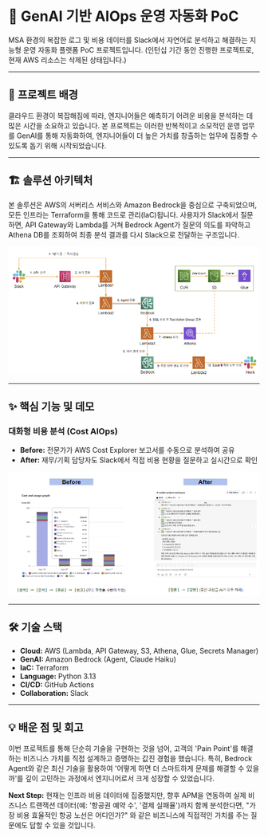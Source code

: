 # 🤖 GenAI 기반 AIOps 운영 자동화 PoC

MSA 환경의 복잡한 로그 및 비용 데이터를 Slack에서 자연어로 분석하고 해결하는 지능형 운영 자동화 플랫폼 PoC 프로젝트입니다. (인턴십 기간 동안 진행한 프로젝트로, 현재 AWS 리소스는 삭제된 상태입니다.)

---

## 🎯 프로젝트 배경
클라우드 환경이 복잡해짐에 따라, 엔지니어들은 예측하기 어려운 비용을 분석하는 데 많은 시간을 소요하고 있습니다. 본 프로젝트는 이러한 반복적이고 소모적인 운영 업무를 GenAI를 통해 자동화하여, 엔지니어들이 더 높은 가치를 창출하는 업무에 집중할 수 있도록 돕기 위해 시작되었습니다.

---

## 🏗️ 솔루션 아키텍처
본 솔루션은 AWS의 서버리스 서비스와 Amazon Bedrock을 중심으로 구축되었으며, 모든 인프라는 Terraform을 통해 코드로 관리(IaC)됩니다. 사용자가 Slack에서 질문하면, API Gateway와 Lambda를 거쳐 Bedrock Agent가 질문의 의도를 파악하고 Athena DB를 조회하여 최종 분석 결과를 다시 Slack으로 전달하는 구조입니다.

![Cost AIOps Architecture](assets/architecture-cost-aiops.png)

---

## ✨ 핵심 기능 및 데모

### 대화형 비용 분석 (Cost AIOps)
- **Before:** 전문가가 AWS Cost Explorer 보고서를 수동으로 분석하여 공유
- **After:** 재무/기획 담당자도 Slack에서 직접 비용 현황을 질문하고 실시간으로 확인

![Cost AIOps Before/After](assets/cost-aiops-beforeafter.png)

---

## 🛠️ 기술 스택
- **Cloud:** AWS (Lambda, API Gateway, S3, Athena, Glue, Secrets Manager)
- **GenAI:** Amazon Bedrock (Agent, Claude Haiku)
- **IaC:** Terraform
- **Language:** Python 3.13
- **CI/CD:** GitHub Actions
- **Collaboration:** Slack

---

## 💡 배운 점 및 회고
이번 프로젝트를 통해 단순히 기술을 구현하는 것을 넘어, 고객의 'Pain Point'를 해결하는 비즈니스 가치를 직접 설계하고 증명하는 값진 경험을 했습니다. 특히, Bedrock Agent와 같은 최신 기술을 활용하여 '어떻게 하면 더 스마트하게 문제를 해결할 수 있을까'를 깊이 고민하는 과정에서 엔지니어로서 크게 성장할 수 있었습니다.

**Next Step:** 현재는 인프라 비용 데이터에 집중했지만, 향후 APM을 연동하여 실제 비즈니스 트랜잭션 데이터(예: '항공권 예약 수', '결제 실패율')까지 함께 분석한다면, "가장 비용 효율적인 항공 노선은 어디인가?" 와 같은 비즈니스에 직접적인 가치를 주는 질문에도 답할 수 있을 것입니다.